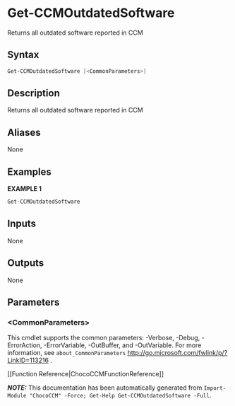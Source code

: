 # Get-CCMOutdatedSoftware

<!-- This documentation is automatically generated from /Get-CCMOutdatedSoftware.ps1 using GenerateDocs.ps1. Contributions are welcome at the original location(s). -->

Returns all outdated software reported in CCM

## Syntax

~~~powershell
Get-CCMOutdatedSoftware [<CommonParameters>]
~~~

## Description

Returns all outdated software reported in CCM


## Aliases

None

## Examples

 **EXAMPLE 1**

~~~powershell
Get-CCMOutdatedSoftware

~~~

## Inputs

None

## Outputs

None

## Parameters

### &lt;CommonParameters&gt;

This cmdlet supports the common parameters: -Verbose, -Debug, -ErrorAction, -ErrorVariable, -OutBuffer, and -OutVariable. For more information, see `about_CommonParameters` http://go.microsoft.com/fwlink/p/?LinkID=113216 .



[[Function Reference|ChocoCCMFunctionReference]]

***NOTE:*** This documentation has been automatically generated from `Import-Module "ChocoCCM" -Force; Get-Help Get-CCMOutdatedSoftware -Full`.

